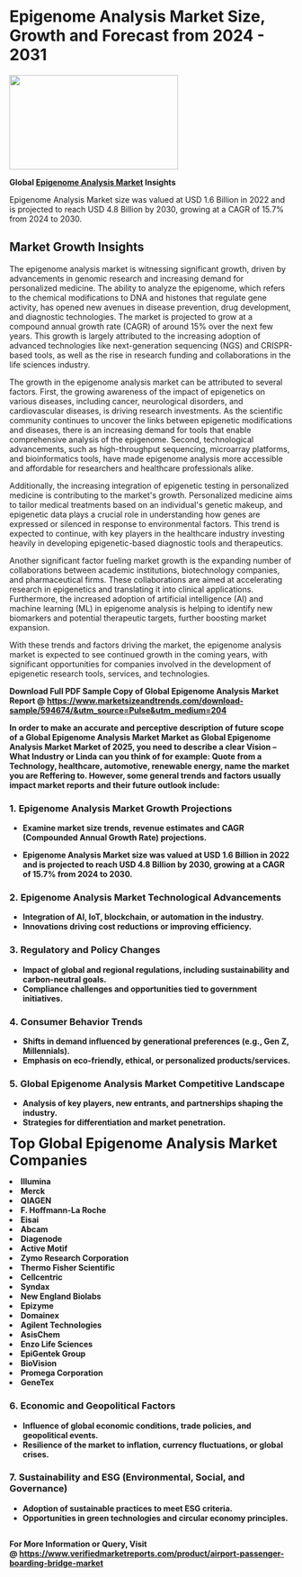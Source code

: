 <H1>Epigenome Analysis Market Size, Growth and Forecast from 2024 - 2031</H1><img class="aligncenter size-medium wp-image-584254" src="https://thirdeyenews.in/wp-content/uploads/2024/09/Global-Market-Research-300x168.jpeg" alt="" width="300" height="168" /><p><strong>Global&nbsp;<a href="https://www.marketsizeandtrends.com/download-sample/594674/&amp;utm_source=Pulse&amp;utm_medium=204">Epigenome Analysis Market</a> Insights</strong></p><p>Epigenome Analysis Market size was valued at USD 1.6 Billion in 2022 and is projected to reach USD 4.8 Billion by 2030, growing at a CAGR of 15.7% from 2024 to 2030.</p><p><h2>Market Growth Insights</h2> <p>The epigenome analysis market is witnessing significant growth, driven by advancements in genomic research and increasing demand for personalized medicine. The ability to analyze the epigenome, which refers to the chemical modifications to DNA and histones that regulate gene activity, has opened new avenues in disease prevention, drug development, and diagnostic technologies. The market is projected to grow at a compound annual growth rate (CAGR) of around 15% over the next few years. This growth is largely attributed to the increasing adoption of advanced technologies like next-generation sequencing (NGS) and CRISPR-based tools, as well as the rise in research funding and collaborations in the life sciences industry.</p> <p><strong></strong></p> <p>The growth in the epigenome analysis market can be attributed to several factors. First, the growing awareness of the impact of epigenetics on various diseases, including cancer, neurological disorders, and cardiovascular diseases, is driving research investments. As the scientific community continues to uncover the links between epigenetic modifications and diseases, there is an increasing demand for tools that enable comprehensive analysis of the epigenome. Second, technological advancements, such as high-throughput sequencing, microarray platforms, and bioinformatics tools, have made epigenome analysis more accessible and affordable for researchers and healthcare professionals alike.</p> <p>Additionally, the increasing integration of epigenetic testing in personalized medicine is contributing to the market's growth. Personalized medicine aims to tailor medical treatments based on an individual's genetic makeup, and epigenetic data plays a crucial role in understanding how genes are expressed or silenced in response to environmental factors. This trend is expected to continue, with key players in the healthcare industry investing heavily in developing epigenetic-based diagnostic tools and therapeutics.</p> <p>Another significant factor fueling market growth is the expanding number of collaborations between academic institutions, biotechnology companies, and pharmaceutical firms. These collaborations are aimed at accelerating research in epigenetics and translating it into clinical applications. Furthermore, the increased adoption of artificial intelligence (AI) and machine learning (ML) in epigenome analysis is helping to identify new biomarkers and potential therapeutic targets, further boosting market expansion.</p> <p>With these trends and factors driving the market, the epigenome analysis market is expected to see continued growth in the coming years, with significant opportunities for companies involved in the development of epigenetic research tools, services, and technologies.</p> <p><strong></p><p><span class=""><strong>Download Full PDF Sample Copy of Global Epigenome Analysis Market Report</strong> @ <a href="https://www.marketsizeandtrends.com/download-sample/594674/&amp;utm_source=Pulse&amp;utm_medium=204" target="_blank">https://www.marketsizeandtrends.com/download-sample/594674/&amp;utm_source=Pulse&amp;utm_medium=204</a></span></p><p>In order to make an accurate and perceptive description of future scope of a Global&nbsp;Epigenome Analysis Market Market as Global&nbsp;Epigenome Analysis Market Market of 2025, you need to describe a clear Vision &ndash; What Industry or Linda can you think of for example: Quote from a Technology, healthcare, automotive, renewable energy, name the market you are Reffering to. However, some general trends and factors usually impact market reports and their future outlook include:</p><h3>1.&nbsp;<strong>Epigenome Analysis Market Growth Projections</strong></h3><ul><li>Examine market size trends, revenue estimates and CAGR (Compounded Annual Growth Rate) projections.</li><li><p>Epigenome Analysis Market size was valued at USD 1.6 Billion in 2022 and is projected to reach USD 4.8 Billion by 2030, growing at a CAGR of 15.7% from 2024 to 2030.</p></li></ul><h3>2.&nbsp;<strong>Epigenome Analysis Market Technological Advancements</strong></h3><ul><li>Integration of AI, IoT, blockchain, or automation in the industry.</li><li>Innovations driving cost reductions or improving efficiency.</li></ul><h3>3.&nbsp;<strong>Regulatory and Policy Changes</strong></h3><ul><li>Impact of global and regional regulations, including sustainability and carbon-neutral goals.</li><li>Compliance challenges and opportunities tied to government initiatives.</li></ul><h3>4.&nbsp;<strong>Consumer Behavior Trends</strong></h3><ul><li>Shifts in demand influenced by generational preferences (e.g., Gen Z, Millennials).</li><li>Emphasis on eco-friendly, ethical, or personalized products/services.</li></ul><h3>5.&nbsp;<strong>Global Epigenome Analysis Market Competitive Landscape</strong></h3><ul><li>Analysis of key players, new entrants, and partnerships shaping the industry.</li><li>Strategies for differentiation and market penetration.</li></ul><p data-pm-slice="1 1 []"><span style="color: inherit; font-family: inherit; font-size: 25px;">Top Global Epigenome Analysis Market Companies</span></p><div class="" data-test-id=""><p><li>Illumina</li><li> Merck</li><li> QIAGEN</li><li> F. Hoffmann-La Roche</li><li> Eisai</li><li> Abcam</li><li> Diagenode</li><li> Active Motif</li><li> Zymo Research Corporation</li><li> Thermo Fisher Scientific</li><li> Cellcentric</li><li> Syndax</li><li> New England Biolabs</li><li> Epizyme</li><li> Domainex</li><li> Agilent Technologies</li><li> AsisChem</li><li> Enzo Life Sciences</li><li> EpiGentek Group</li><li> BioVision</li><li> Promega Corporation</li><li> GeneTex</li></p></div><h3>6.&nbsp;<strong>Economic and Geopolitical Factors</strong></h3><ul><li>Influence of global economic conditions, trade policies, and geopolitical events.</li><li>Resilience of the market to inflation, currency fluctuations, or global crises.</li></ul><h3>7.&nbsp;<strong>Sustainability and ESG (Environmental, Social, and Governance)</strong></h3><ul><li>Adoption of sustainable practices to meet ESG criteria.</li><li>Opportunities in green technologies and circular economy principles.</li></ul><h2><strong style="font-size: 14px;">For More Information or Query, Visit @&nbsp;</strong><a style="background-color: #ffffff; font-size: 14px;" href="https://www.marketsizeandtrends.com/report/epigenome-analysis-market/" target="_blank">https://www.verifiedmarketreports.com/product/airport-passenger-boarding-bridge-market</a></h2>
